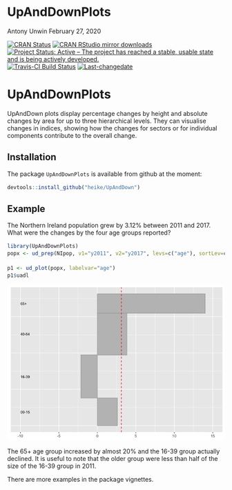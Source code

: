 UpAndDownPlots
================
Antony Unwin
February 27, 2020

[![CRAN
Status](http://www.r-pkg.org/badges/version/UpAndDownPlots)](https://cran.r-project.org/package=UpAndDownPlots)
[![CRAN RStudio mirror
downloads](http://cranlogs.r-pkg.org/badges/UpAndDownPlots)](http://www.r-pkg.org/pkg/UpAndDownPlots)
[![Project Status: Active – The project has reached a stable, usable
state and is being actively
developed.](http://www.repostatus.org/badges/latest/active.svg)](http://www.repostatus.org/#active)
[![Travis-CI Build
Status](https://travis-ci.org/heike/UpAndDown.svg?branch=master)](https://travis-ci.org/heike/UpAndDown)
[![Last-changedate](https://img.shields.io/badge/last%20change-2020--02--27-yellowgreen.svg)](/commits/master)

# UpAndDownPlots

UpAndDown plots display percentage changes by height and absolute
changes by area for up to three hierarchical levels. They can visualise
changes in indices, showing how the changes for sectors or for
individual components contribute to the overall change.

## Installation

The package `UpAndDownPlots` is available from github at the moment:

``` r
devtools::install_github("heike/UpAndDown")
```

## Example

The Northern Ireland population grew by 3.12% between 2011 and 2017.
What were the changes by the four age groups reported?

``` r
library(UpAndDownPlots)
popx <- ud_prep(NIpop, v1="y2011", v2="y2017", levs=c("age"), sortLev=c("orig"))

p1 <- ud_plot(popx, labelvar="age")
p1$uadl
```

![](man/figures/README-unnamed-chunk-3-1.png)<!-- -->

The 65+ age group increased by almost 20% and the 16-39 group actually
declined. It is useful to note that the older group were less than half
of the size of the 16-39 group in 2011.

There are more examples in the package vignettes.
